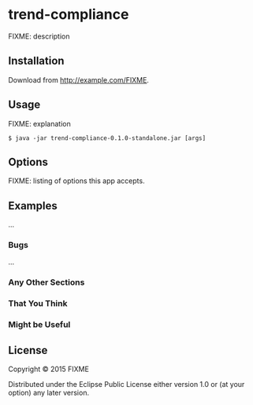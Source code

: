 # trend-compliance

FIXME: description

## Installation

Download from http://example.com/FIXME.

## Usage

FIXME: explanation

    $ java -jar trend-compliance-0.1.0-standalone.jar [args]

## Options

FIXME: listing of options this app accepts.

## Examples

...

### Bugs

...

### Any Other Sections
### That You Think
### Might be Useful

## License

Copyright © 2015 FIXME

Distributed under the Eclipse Public License either version 1.0 or (at
your option) any later version.
